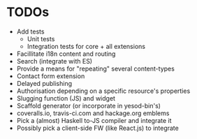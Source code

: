 TODOs
=====

* Add tests
  * Unit tests
  * Integration tests for core + all extensions
* Facillitate i18n content and routing
* Search (integrate with ES)
* Provide a means for "repeating" several content-types
* Contact form extension
* Delayed publishing
* Authorisation depending on a specific resource's properties
* Slugging function (JS) and widget
* Scaffold generator (or incorporate in yesod-bin's)
* coveralls.io, travis-ci.com and hackage.org emblems
* Pick a (almost) Haskell to-JS compiler and integrate it
* Possibly pick a client-side FW (like React.js) to integrate
